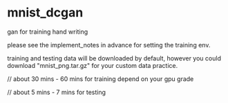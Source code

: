 # mnist_dcgan
gan for training hand writing

please see the implement_notes in advance for setting the training env.

training and testing data will be downloaded by default, however you could download "mnist_png.tar.gz" for your custom data practice.

// about 30 mins - 60 mins for training depend on your gpu grade

// about 5 mins - 7 mins for testing
